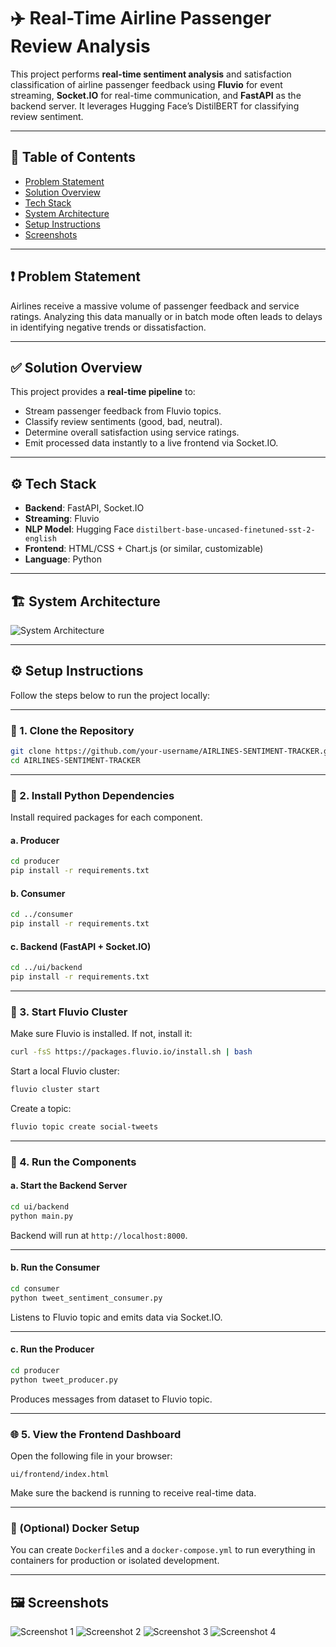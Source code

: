 # ✈️ Real-Time Airline Passenger Review Analysis

This project performs **real-time sentiment analysis** and satisfaction classification of airline passenger feedback using **Fluvio** for event streaming, **Socket.IO** for real-time communication, and **FastAPI** as the backend server. It leverages Hugging Face’s DistilBERT for classifying review sentiment.

---

## 📌 Table of Contents

- [Problem Statement](#problem-statement)
- [Solution Overview](#solution-overview)
- [Tech Stack](#tech-stack)
- [System Architecture](#system-architecture)
- [Setup Instructions](#setup-instructions)
- [Screenshots](#screenshots)

---

## ❗ Problem Statement

Airlines receive a massive volume of passenger feedback and service ratings. Analyzing this data manually or in batch mode often leads to delays in identifying negative trends or dissatisfaction.

---

## ✅ Solution Overview

This project provides a **real-time pipeline** to:
- Stream passenger feedback from Fluvio topics.
- Classify review sentiments (good, bad, neutral).
- Determine overall satisfaction using service ratings.
- Emit processed data instantly to a live frontend via Socket.IO.

---

## ⚙️ Tech Stack

- **Backend**: FastAPI, Socket.IO
- **Streaming**: Fluvio
- **NLP Model**: Hugging Face `distilbert-base-uncased-finetuned-sst-2-english`
- **Frontend**: HTML/CSS + Chart.js (or similar, customizable)
- **Language**: Python

---

## 🏗️ System Architecture

![System Architecture](./assets/system_architecture.png)

---

## ⚙️ Setup Instructions

Follow the steps below to run the project locally:

---

### 📁 1. **Clone the Repository**

```bash
git clone https://github.com/your-username/AIRLINES-SENTIMENT-TRACKER.git
cd AIRLINES-SENTIMENT-TRACKER
```

---

### 🐍 2. **Install Python Dependencies**

Install required packages for each component.

#### a. Producer

```bash
cd producer
pip install -r requirements.txt
```

#### b. Consumer

```bash
cd ../consumer
pip install -r requirements.txt
```

#### c. Backend (FastAPI + Socket.IO)

```bash
cd ../ui/backend
pip install -r requirements.txt
```

---

### 🧪 3. **Start Fluvio Cluster**

Make sure Fluvio is installed. If not, install it:

```bash
curl -fsS https://packages.fluvio.io/install.sh | bash
```

Start a local Fluvio cluster:

```bash
fluvio cluster start
```

Create a topic:

```bash
fluvio topic create social-tweets
```

---

### 🚀 4. **Run the Components**

#### a. Start the Backend Server

```bash
cd ui/backend
python main.py
```

Backend will run at `http://localhost:8000`.

---

#### b. Run the Consumer

```bash
cd consumer
python tweet_sentiment_consumer.py
```

Listens to Fluvio topic and emits data via Socket.IO.

---

#### c. Run the Producer

```bash
cd producer
python tweet_producer.py
```

Produces messages from dataset to Fluvio topic.

---

### 🌐 5. **View the Frontend Dashboard**

Open the following file in your browser:

```
ui/frontend/index.html
```

Make sure the backend is running to receive real-time data.

---

### 🐳 (Optional) Docker Setup

You can create `Dockerfile`s and a `docker-compose.yml` to run everything in containers for production or isolated development.

---

## 🖼️ Screenshots

![Screenshot 1](./assets/satisfaction_pie.png)
![Screenshot 2](./assets/rating_bar.png)
![Screenshot 3](./assets/pie1.png)
![Screenshot 4](./assets/feedback_stream.png)

